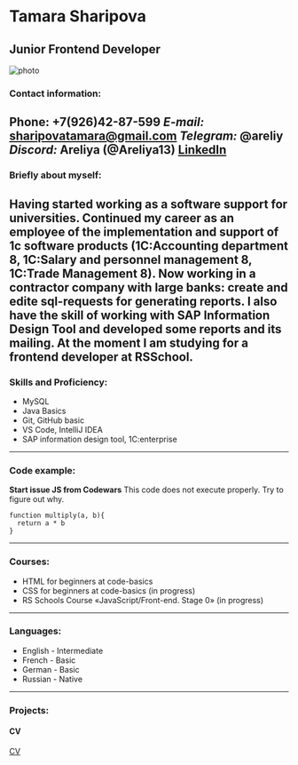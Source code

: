 # Tamara Sharipova
## Junior Frontend Developer
![photo](https://media-exp1.licdn.com/dms/image/C4E03AQFyOXMAJGsxAg/profile-displayphoto-shrink_400_400/0/1646927283420?e=1660176000&v=beta&t=BZG61zC063Ov5k8v0-3Qq9BCtZyuxyG3Ysm3cg8lR5E "Photo")
### Contact information:
__Phone:__ +7(926)42-87-599
*E-mail:* sharipovatamara@gmail.com
___Telegram:___ @areliy
***Discord:*** Areliya (@Areliya13)
[LinkedIn](https://www.linkedin.com/in/tamara-sharipova-525273234/ "LinkedIn")
---
### Briefly about myself:
Having started working as a software support for universities. Continued my career as an employee of the implementation and support of 1c software products (1C:Accounting department 8, 1C:Salary and personnel management 8, 1C:Trade Management 8). Now working in a contractor company with large banks: create and edite sql-requests for generating reports. I also have the skill of working with SAP Information Design Tool and developed some reports and its mailing.
At the moment I am studying for a frontend developer at RSSchool.
---
### Skills and Proficiency:
* MySQL
* Java Basics
* Git, GitHub basic
* VS Code, IntelliJ IDEA
* SAP information design tool, 1C:enterprise
---
### Code example:
**Start issue JS from Codewars** This code does not execute properly. Try to figure out why.
```
function multiply(a, b){
  return a * b
}
```
---
### Courses:
* HTML for beginners at code-basics
* CSS for beginners at code-basics (in progress)
* RS Schools Course «JavaScript/Front-end. Stage 0» (in progress)
---
### Languages:
* English - Intermediate
* French - Basic
* German - Basic
* Russian - Native
---
### Projects:
#### CV
[CV](https://github.com/Areliya13/testcv1 "cv project")